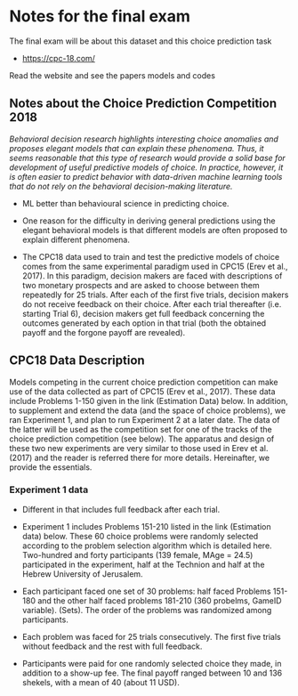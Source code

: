# Notes for the final exam

The final exam will be about this dataset and this choice prediction task

- https://cpc-18.com/

Read the website and see the papers models and codes

## Notes about the Choice Prediction Competition 2018

*Behavioral decision research highlights interesting choice anomalies and proposes elegant models that can explain these phenomena. Thus, it seems reasonable that this type of research would provide a solid base for development of useful predictive models of choice. In practice, however, it is often easier to predict behavior with data-driven machine learning tools that do not rely on the behavioral decision-making literature.*

- ML better than behavioural science in predicting choice.

- One reason for the difficulty in deriving general predictions using the elegant behavioral models is that different models are often proposed to explain different phenomena.

- The CPC18 data used to train and test the predictive models of choice comes from the same experimental paradigm used in CPC15 (Erev et al., 2017). In this paradigm, decision makers are faced with descriptions of two monetary prospects and are asked to choose between them repeatedly for 25 trials. After each of the first five trials, decision makers do not receive feedback on their choice. After each trial thereafter (i.e. starting Trial 6), decision makers get full feedback concerning the outcomes generated by each option in that trial (both the obtained payoff and the forgone payoff are revealed).

## CPC18 Data Description

Models competing in the current choice prediction competition can make use of the data collected as part of CPC15 (Erev et al., 2017). These data include Problems 1-150 given in the link (Estimation Data) below. In addition, to supplement and extend the data (and the space of choice problems), we ran Experiment 1, and plan to run Experiment 2 at a later date. The data of the latter will be used as the competition set for one of the tracks of the choice prediction competition (see below). The apparatus and design of these two new experiments are very similar to those used in Erev et al. (2017) and the reader is referred there for more details. Hereinafter, we provide the essentials.

### Experiment 1 data

- Different in that includes full feedback after each trial.

- Experiment 1 includes Problems 151-210 listed in the link (Estimation data) below. These 60 choice problems were randomly selected according to the problem selection algorithm which is detailed here. Two-hundred and forty participants (139 female, MAge = 24.5) participated in the experiment, half at the Technion and half at the Hebrew University of Jerusalem. 

- Each participant faced one set of 30 problems: half faced Problems 151-180 and the other half faced problems 181-210 (360 probelms, GameID variable). (Sets). The order of the problems was randomized among participants.

- Each problem was faced for 25 trials consecutively. The first five trials without feedback and the rest with full feedback. 

- Participants were paid for one randomly selected choice they made, in addition to a show-up fee. The final payoff ranged between 10 and 136 shekels, with a mean of 40 (about 11 USD).